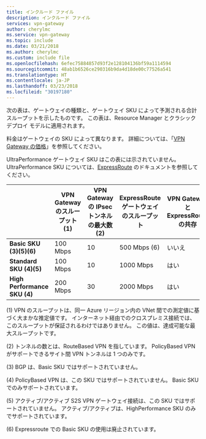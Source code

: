```yaml
---
title: インクルード ファイル
description: インクルード ファイル
services: vpn-gateway
author: cherylmc
ms.service: vpn-gateway
ms.topic: include
ms.date: 03/21/2018
ms.author: cherylmc
ms.custom: include file
ms.openlocfilehash: 6efec75884857d93f2e128104136bf59a1114594
ms.sourcegitcommit: 48ab1b6526ce290316b9da4d18de00c77526a541
ms.translationtype: HT
ms.contentlocale: ja-JP
ms.lasthandoff: 03/23/2018
ms.locfileid: "30197180"
---
```

次の表は、ゲートウェイの種類と、ゲートウェイ SKU によって予測される合計スループットを示したものです。 この表は、Resource Manager とクラシック デプロイ モデルに適用されます。 

料金はゲートウェイの SKU によって異なります。 詳細については、「[VPN Gateway の価格](https://azure.microsoft.com/pricing/details/vpn-gateway)」を参照してください。

UltraPerformance ゲートウェイ SKU はこの表には示されていません。 UltraPerformance SKU については、[ExpressRoute](../articles/expressroute/expressroute-about-virtual-network-gateways.md) のドキュメントを参照してください。

|  | **VPN Gateway のスループット (1)** | **VPN Gateway の IPsec トンネルの最大数 (2)** | **ExpressRoute ゲートウェイのスループット** | **VPN Gateway と ExpressRoute の共存** |
| --- | --- | --- | --- | --- |
| **Basic SKU (3)(5)(6)** |100 Mbps |10 |500 Mbps (6) |いいえ  |
| **Standard SKU (4)(5)** |100 Mbps |10 |1000 Mbps |はい |
| **High Performance SKU (4)** |200 Mbps |30 |2000 Mbps |はい |


(1) VPN のスループットは、同一 Azure リージョン内の VNet 間での測定値に基づく大まかな推定値です。 インターネット経由でのクロスプレミス接続では、このスループットが保証されるわけではありません。 この値は、達成可能な最大スループットです。

(2) トンネルの数とは、RouteBased VPN を指しています。 PolicyBased VPN がサポートできるサイト間 VPN トンネルは 1 つのみです。

(3) BGP は、Basic SKU ではサポートされていません。

(4) PolicyBased VPN は、この SKU ではサポートされていません。 Basic SKU でのみサポートされています。

(5) アクティブ/アクティブ S2S VPN ゲートウェイ接続は、この SKU ではサポートされていません。 アクティブ/アクティブは、HighPerformance SKU のみでサポートされています。

(6) Expressroute での Basic SKU の使用は廃止されています。

